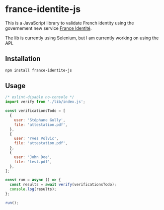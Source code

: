 # france-identite-js

This is a JavaScript library to validate French identity using the governement new service [France Identité](https://france-identite.gouv.fr/).

The lib is currently using Selenium, but I am currently working on using the API.

## Installation

```bash
npm install france-identite-js
```

## Usage

```javascript
/* eslint-disable no-console */
import verify from './lib/index.js';

const verificationsTodo = [
  {
    user: 'Stéphane Gully',
    file: 'attestation.pdf',
  },
  {
    user: 'Yves Volvic',
    file: 'attestation.pdf',
  },
  {
    user: 'John Doe',
    file: 'test.pdf',
  },
];

const run = async () => {
  const results = await verify(verificationsTodo);
  console.log(results);
};

run();
```
